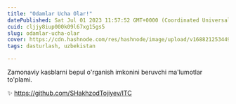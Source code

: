 ```yaml
---
title: "Odamlar Ucha Olar!"
datePublished: Sat Jul 01 2023 11:57:52 GMT+0000 (Coordinated Universal Time)
cuid: cljjy8iup000k09l67xg15gs5
slug: odamlar-ucha-olar
cover: https://cdn.hashnode.com/res/hashnode/image/upload/v1688212534492/cc2b2e22-c8e7-4fa3-8f3e-159464ac2144.png
tags: dasturlash, uzbekistan

---
```


Zamonaviy kasblarni bepul o'rganish imkonini beruvchi ma'lumotlar to'plami.

✨ https://github.com/SHakhzodTojiyev/ITC